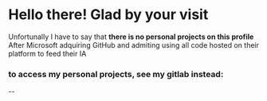 # Hello there! Glad by your visit

Unfortunally I have to say that **there is no personal projects on this profile**  
After Microsoft adquiring GitHub and admiting using all code hosted on their platform to feed their IA 

### to access my personal projects, see my gitlab instead:
-- 
